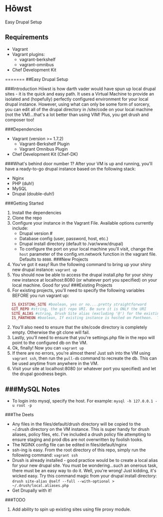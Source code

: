 # Hōwst
Easy Drupal Setup

Requirements
------------
* Vagrant
* Vagrant plugins:
  * vagrant-berkshelf
  * vagrant-omnibus
* Chef Development Kit

=======
##Easy Drupal Setup

###Introduction
Hōwst is how darth vader would have spun up local drupal sites - it is the quick and easy path.  It uses a Virtual Machine to provide an isolated and (hopefully) perfectly configured environment for your local drupal instance.  However, using what can only be some form of sorcery, you can edit all of the drupal directory in /site/code on your local machine (not the VM)...that's a lot better than using VIM!  Plus, you get drush and composer too!

###Dependencies
* Vagrant (version >= 1.7.2)
   * Vagrant-Berkshelf Plugin
   * Vagrant Omnibus Plugin
* Chef Development Kit (Chef-DK)

###What's behind door number 1?
After your VM is up and running, you'll have a ready-to-go drupal instance based on the following stack:
* Nginx
* PHP (duh!)
* MySQL
* Drupal (double-duh!)

###Getting Started
1. Install the dependencies
2. Clone the repo
3. Configure your instance in the Vagrant File.  Available options currently include:
   * Drupal version #
   * Database config (user, password, host, etc.)
   * Drupal install directory (default to /var/www/drupal)
   * To configure the port on your local machine you'll visit, change the `host` parameter of the config.vm.network function in the vagrant file.  Defaults to `8080`.
###New Projects
1. You've got it easy!  Run the following command to bring up your shiny new drupal instance: `vagrant up`
2. You should now be able to access the drupal install.php for your shiny new instance at localhost:8080 (or whatever port you specified) on your local machine.  Good for you!
###Existing Projects
1. For existing projects, you'll need to specify the following variables BEFORE you run vagrant up:

```ruby
   IS_EXISTING_SITE #boolean, yes or no....pretty straightforward
   GIT_REPO #string, the git repo URI. Be sure it is ONLY the URI
   SITE_ALIAS #string, Drush Site alias (excluding '@') for the existing instance.  The drush alias file should be included in files/default/drush
   IS_PANTHEON #boolean, If existing instance is hosted on Pantheon.  This is important as pantheon doesn't support the latest version of drush
```

2. You'll also need to ensure that the site/code directory is completely empty.  Otherwise the git clone will fail.
3. Lastly, you'll need to ensure that you're settings.php file in the repo will point to the configured db on the VM.
3. Ok, finally!  Now you can `vagrant up`
4. If there are no errors, you're almost there!  Just ssh into the VM using `vagrant ssh`, then run the `pull-db` command to recreate the db. This can be used anytime from anywhere in the VM.
5. Visit your site at localhost:8080 (or whatever port you specified) and let the drupal goodness begin.

###MySQL Notes
------------
* To login into mysql, specify the host. For example:
    `mysql -h 127.0.0.1 -u root -p`

###The Deets
* Any files in the files/default/drush directory will be copied to the ~/.drush directory on the VM instance.  This is super handy for drush aliases, policy files, etc.  I've included a drush policy file attempting to ensure staging and prod dbs are not overwritten by foolish tooks.
* The NGINX config file can be edited in files/default/nginx
* ssh-ing is easy.  From the root directory of this repo, simply run the following command: `vagrant ssh`
* Drush is already installed - good practice would be to create a local alias for your new drupal site.  You must be wondering...such an onerous task, there must be an easy way to do it.  Well, you're wrong!  Just kidding, it's wicked easy.  Try this command magic from your drupal install directory: `drush site-alias @self --full --with-optional > ~/.drush/local.aliases.php`
* Get Drupally with it!

###TODO
1. Add ability to spin up existing sites using file proxy module.
